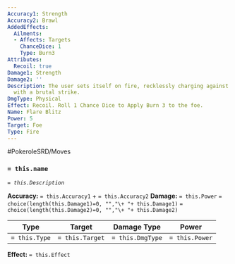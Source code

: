 ```yaml
---
Accuracy1: Strength
Accuracy2: Brawl
AddedEffects:
  Ailments:
  - Affects: Targets
    ChanceDice: 1
    Type: Burn3
Attributes:
  Recoil: true
Damage1: Strength
Damage2: ''
Description: The user sets itself on fire, recklessly charging against the target
  with a brutal strike.
DmgType: Physical
Effect: Recoil. Roll 1 Chance Dice to Apply Burn 3 to the foe.
Name: Flare Blitz
Power: 5
Target: Foe
Type: Fire
---
```


#PokeroleSRD/Moves

### `= this.name` 
*`= this.Description`*

**Accuracy:** `= this.Accuracy1` + `= this.Accuracy2`
**Damage:** `= this.Power` `= choice(length(this.Damage1)=0, "","\+ "+ this.Damage1)` `= choice(length(this.Damage2)=0, "","\+ "+ this.Damage2)`

| Type          | Target          | Damage Type          | Power          |
| ------------- | --------------- | ---------------- | -------------- |
| `= this.Type` | `= this.Target` | `= this.DmgType` | `= this.Power` | 

**Effect:** `= this.Effect`